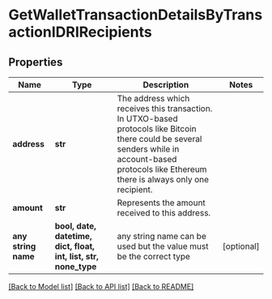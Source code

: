 # GetWalletTransactionDetailsByTransactionIDRIRecipients


## Properties
Name | Type | Description | Notes
------------ | ------------- | ------------- | -------------
**address** | **str** | The address which receives this transaction. In UTXO-based protocols like Bitcoin there could be several senders while in account-based protocols like Ethereum there is always only one recipient. | 
**amount** | **str** | Represents the amount received to this address. | 
**any string name** | **bool, date, datetime, dict, float, int, list, str, none_type** | any string name can be used but the value must be the correct type | [optional]

[[Back to Model list]](../README.md#documentation-for-models) [[Back to API list]](../README.md#documentation-for-api-endpoints) [[Back to README]](../README.md)


